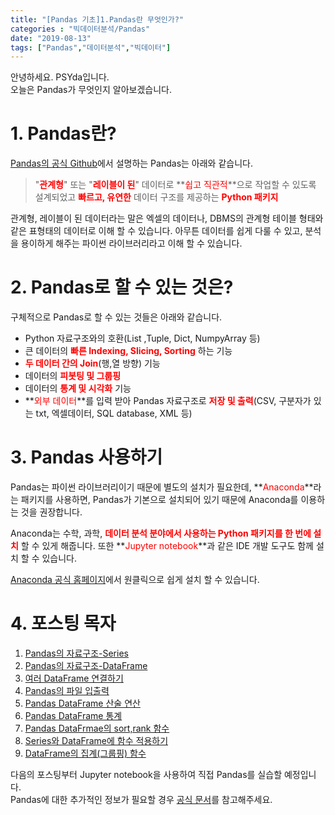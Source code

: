 ```yaml
---  
title: "[Pandas 기초]1.Pandas란 무엇인가?"  
categories : "빅데이터분석/Pandas"  
date: "2019-08-13"  
tags: ["Pandas","데이터분석","빅데이터"]  
---
```


안녕하세요. PSYda입니다.  
오늘은 Pandas가 무엇인지 알아보겠습니다.

# 1. Pandas란?
[Pandas의 공식 Github](https://github.com/pandas-dev/pandas)에서 설명하는 Pandas는 아래와 같습니다.  


>"**<span style="color:red">관계형</span>**" 또는 "**<span style="color:red">레이블이 된</span>**" 데이터로 **<span style="color:red">쉽고 직관적</span>**으로 작업할 수 있도록 설계되었고 **<span style="color:red">빠르고, 유연한</span>** 데이터 구조를 제공하는 **<span style="color:red">Python 패키지</span>**

관계형, 레이블이 된 데이터라는 말은 엑셀의 데이터나, DBMS의 관계형 테이블 형태와 같은 표형태의 데이터로 이해 할 수 있습니다. 아무튼 데이터를 쉽게 다룰 수 있고, 분석을 용이하게 해주는 파이썬 라이브러리라고 이해 할 수 있습니다.

# 2. Pandas로 할 수 있는 것은?
구체적으로 Pandas로 할 수 있는 것들은 아래와 같습니다.  

- Python 자료구조와의 호환(List ,Tuple, Dict, NumpyArray 등)  
- 큰 데이터의 **<span style="color:red">빠른 Indexing, Slicing, Sorting</span>** 하는 기능
- **<span style="color:red">두 데이터 간의 Join</span>**(행,열 방향) 기능
- 데이터의 **<span style="color:red">피봇팅 및 그룹핑</span>**
- 데이터의 **<span style="color:red">통계 및 시각화</span>** 기능
- **<span style="color:red">외부 데이터</span>**를 입력 받아 Pandas 자료구조로 **<span style="color:red">저장 및 출력</span>**(CSV, 구분자가 있는 txt, 엑셀데이터, SQL database, XML 등)

# 3. Pandas 사용하기
Pandas는 파이썬 라이브러리이기 때문에 별도의 설치가 필요한데, **<span style="color:red">Anaconda</span>**라는 패키지를 사용하면, Pandas가 기본으로 설치되어 있기 때문에 Anaconda를 이용하는 것을 권장합니다.

Anaconda는 수학, 과학, **<span style="color:red">데이터 분석 분야에서 사용하는 Python 패키지를 한 번에 설치</span>** 할 수 있게 해줍니다. 또한 **<span style="color:red">Jupyter notebook</span>**과 같은 IDE 개발 도구도 함께 설치 할 수 있습니다.

[Anaconda 공식 홈페이지](https://www.anaconda.com/distribution/)에서 원클릭으로 쉽게 설치 할 수 있습니다.  

# 4. 포스팅 목자
1. [Pandas의 자료구조-Series](../2_Series)
2. [Pandas의 자료구조-DataFrame](../3_dataframe)
3. [여러 DataFrame 연결하기](../4_dataframe_merge)
4. [Pandas의 파일 입출력](../5_dataframe_fileio)
5. [Pandas DataFrame 산술 연산](../6_dataframe_calc)
6. [Pandas DataFrame 통계](../7_dataframe_statistic)
7. [Pandas DataFrmae의 sort,rank 함수](../8_dataframe_sortrank)
8. [Series와 DataFrame에 함수 적용하기](../9_dataframe_applyfunction)
9. [DataFrame의 집계(그룹핑) 함수](../10_dataframe_grouping)


다음의 포스팅부터 Jupyter notebook을 사용하여 직접 Pandas를 실습할 예정입니다.  
Pandas에 대한 추가적인 정보가 필요할 경우 [공식 문서](https://pandas.pydata.org/pandas-docs/stable/reference/io.html#excel)를 참고해주세요.  
